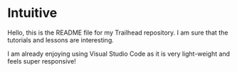 # Intuitive

Hello, this is the README file for my Trailhead repository.
I am sure that the tutorials and lessons are interesting.

I am already enjoying using Visual Studio Code as it is very light-weight and feels super responsive!